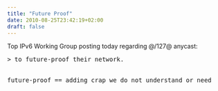 ```yaml
---
title: "Future Proof"
date: 2010-08-25T23:42:19+02:00
draft: false
---
```


Top IPv6 Working Group posting today regarding @/127@ anycast:


<pre>
> to future-proof their network.


future-proof == adding crap we do not understand or need
</pre>


